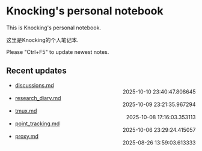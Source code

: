 
# Knocking's personal notebook

This is Knocking's personal notebook.

这里是Knocking的个人笔记本.

Please "Ctrl+F5" to update newest notes.

## Recent updates
- [discussions.md](papers/discussions/) <div style="text-align: right">2025-10-10 23:40:47.808645</div>
- [research_diary.md](papers/research_diary/) <div style="text-align: right">2025-10-09 23:21:35.967294</div>
- [tmux.md](linux_and_ubuntu/tmux/) <div style="text-align: right">2025-10-08 17:16:03.353113</div>
- [point_tracking.md](papers/point_tracking/) <div style="text-align: right">2025-10-06 23:29:24.415057</div>
- [proxy.md](docker/proxy/) <div style="text-align: right">2025-08-26 13:59:03.613333</div>
